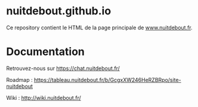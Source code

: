 # nuitdebout.github.io

Ce repository contient le HTML de la page principale de www.nuitdebout.fr.

# Documentation

Retrouvez-nous sur https://chat.nuitdebout.fr/

Roadmap : https://tableau.nuitdebout.fr/b/GcgxXW246HeRZBRpo/site-nuitdebout

Wiki : http://wiki.nuitdebout.fr/
